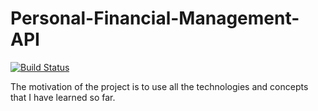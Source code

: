 # Personal-Financial-Management-API
[![Build Status](https://travis-ci.com/becoolxz/Personal-Financial-Management-API.svg?branch=master)](https://travis-ci.com/becoolxz/Personal-Financial-Management-API)

The motivation of the project is to use all the technologies and concepts that I have learned so far.

